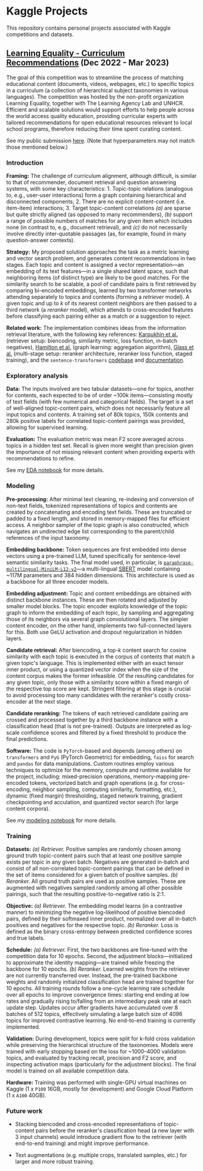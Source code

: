 # Kaggle Projects

This repository contains personal projects associated with Kaggle competitions and datasets.

## [Learning Equality - Curriculum Recommendations](https://www.kaggle.com/competitions/learning-equality-curriculum-recommendations) (Dec 2022 - Mar 2023)

The goal of this competition was to streamline the process of matching educational content (documents, videos, webpages, etc.) to specific topics in a curriculum (a collection of hierarchical subject taxonomies in various languages). The competition was hosted by the non-profit organization Learning Equality, together with The Learning Agency Lab and UNHCR. Efficient and scalable solutions would support efforts to help people across the world access quality education, providing curricular experts with tailored recommendations for open educational resources relevant to local school programs, therefore reducing their time spent curating content.

See my public submission [here](https://www.kaggle.com/federicodevitohalevy/lecr-modeling). (Note that hyperparameters may not match those mentioned below.)

### Introduction

**Framing:** The challenge of curriculum alignment, although difficult, is similar to that of recommender, document retrieval and question answering systems, with some key characteristics: 1. Topic-topic relations (analogous to, e.g., user-user interactions) form a graph containing hierarchical and disconnected components; 2. There are no explicit content-content (i.e. item-item) interactions; 3. Target topic-content correlations *(a)* are sparse but quite strictly aligned (as opposed to many recommenders), *(b)* support a range of possible numbers of matches for any given item which includes none (in contrast to, e.g., document retrieval), and *(c)* do not necessarily involve directly inter-quotable passages (as, for example, found in many question-answer contexts).

**Strategy:** My proposed solution approaches the task as a metric learning and vector search problem, and generates content recommendations in two stages. Each topic and content is assigned a vector representation—an embedding of its text features—in a single shared latent space, such that neighboring items (of distinct type) are likely to be good matches. For the similarity search to be scalable, a pool of candidate pairs is first retrieved by comparing bi-encoded embeddings, learned by two transformer networks attending separately to topics and contents (forming a *retriever* model). A given topic and up to *k* of its nearest content neighbors are then passed to a third network (a *reranker* model), which attends to cross-encoded features before classifying each pairing either as a match or a suggestion to reject.

**Related work:** The implementation combines ideas from the information retrieval literature, with the following key references: [Karpukhin et al.](https://arxiv.org/abs/2004.04906) (retriever setup: biencoding, similarity metric, loss function, in-batch negatives), [Hamilton et al.](https://arxiv.org/abs/1706.02216) (graph learning: aggregation algorithm), [Glass et al.](https://arxiv.org/abs/2207.06300) (multi-stage setup: reranker architecture, reranker loss function, staged training), and the `sentence-transformers` [codebase](https://github.com/UKPLab/sentence-transformers) and [documentation](https://www.sbert.net/).

### Exploratory analysis

**Data:** The inputs involved are two tabular datasets—one for topics, another for contents, each expected to be of order ~100k items—consisting mostly of text fields (with few numerical and categorical fields). The target is a set of well-aligned topic-content pairs, which does not necessarily feature all input topics and contents. A training set of 80k topics, 150k contents and 280k positive labels for correlated topic-content pairings was provided, allowing for supervised learning.

**Evaluation:** The evaluation metric was mean F2 score averaged across topics in a hidden test set. Recall is given more weight than precision given the importance of not missing relevant content when providing experts with recommendations to refine.

See my [EDA notebook](https://github.com/FdVH/kaggle/tree/master/learning-equality-curriculum-recommendations/lecr-exploration.ipynb) for more details.

### Modeling

**Pre-processing:** After minimal text cleaning, re-indexing and conversion of non-text fields, tokenized representations of topics and contents are created by concatenating and encoding text fields. These are truncated or padded to a fixed length, and stored in memory-mapped files for efficient access. A neighbor sampler of the topic graph is also constructed, which navigates an undirected edge list corresponding to the parent/child references of the input taxonomy.

**Embedding backbone:** Token sequences are first embedded into dense vectors using a pre-trained LLM, tuned specifically for sentence-level semantic similarity tasks. The final model used, in particular, is [`paraphrase-multilingual-MiniLM-L12-v2`](https://huggingface.co/sentence-transformers/paraphrase-multilingual-MiniLM-L12-v2)—a multi-lingual [SBERT](https://arxiv.org/abs/1908.10084) model containing ~117M parameters and 384 hidden dimensions. This architecture is used as a backbone for all three encoder models.

**Embedding adjustment:** Topic and content embeddings are obtained with distinct backbone instances. These are then rotated and adjusted by smaller model blocks. The topic encoder exploits knowledge of the topic graph to inform the embedding of each topic, by sampling and aggregating those of its neighbors via several graph convolutional layers. The simpler content encoder, on the other hand, implements two full-connected layers for this. Both use GeLU activation and dropout regularization in hidden layers.

**Candidate retrieval:** After biencoding, a top-*k* content search for cosine similarity with each topic is executed in the corpus of contents that match a given topic's language. This is implemented either with an exact tensor inner product, or using a quantized vector index when the size of the content corpus makes the former infeasible. Of the resulting candidates for any given topic, only those with a similarity score within a fixed margin of the respective top score are kept. Stringent filtering at this stage is crucial to avoid processing too many candidates with the reranker's costly cross-encoder at the next stage.

**Candidate reranking:** The tokens of each retrieved candidate pairing are crossed and processed together by a third backbone instance with a classification head (that is not pre-trained). Outputs are interpreted as log-scale confidence scores and filtered by a fixed threshold to produce the final predictions. 

**Software:** The code is `PyTorch`-based and depends (among others) on `transformers` and `PyG` (PyTorch Geometric) for embedding, `faiss` for search and `pandas` for data manipulations. Custom routines employ various techniques to optimize for the memory, compute and runtime available for the project, including: mixed-precision operations, memory-mapping pre-encoded tokens, vectorized batch and graph operations (e.g. for cross-encoding, neighbor sampling, computing similarity, formatting, etc.), dynamic (fixed margin) thresholding, staged network training, gradient checkpointing and acculation, and quantized vector search (for large content corpora).

See my [modeling notebook](https://github.com/FdVH/kaggle/tree/master/learning-equality-curriculum-recommendations/lecr-modeling.ipynb) for more details.

### Training

**Datasets:** *(a) Retriever.* Positive samples are randomly chosen among ground truth topic-content pairs such that at least one positive sample exists per topic in any given batch. Negatives are generated in-batch and consist of all non-correlated topic-content pairings that can be defined in the set of items considered for a given batch of positive samples. *(b) Reranker.* All ground truth pairs are used as positive samples. These are augmented with negatives sampled randomly among all other possible pairings, such that the resulting positive-to-negative ratio is 2:1. 

**Objective:** *(a) Retriever.* The embedding model learns (in a contrastive manner) to minimizing the negative log-likelihood of positive biencoded pairs, defined by their softmaxed inner product, normalized over all in-batch positives and negatives for the respective topic. *(b) Reranker.* Loss is defined as the binary cross-entropy between predicted confidence scores and true labels.

**Schedule:** *(a) Retriever.* First, the two backbones are fine-tuned with the competition data for 10 epochs. Second, the adjustment blocks—initialized to approximate the identity mapping—are trained while freezing the backbone for 10 epochs. *(b) Reranker.* Learned weights from the retriever are not currently transferred over. Instead, the pre-trained backbone weights and randomly initialized classification head are trained together for 10 epochs.
All training rounds follow a one-cycle learning rate schedule over all epochs to improve convergence times: starting end ending at low rates and gradually rising to/falling from an intermediary peak rate at each update step. Updates occur after gradients have accumulated over 8 batches of 512 topics, effectively simulating a large batch size of 4096 topics for improved contrastive learning. No end-to-end training is currently implemented.

**Validation:** During development, topics were split for k-fold cross validation while preserving the hierarchical structure of the taxonomies. Models were trained with early stopping based on the loss for ~1000–4000 validation topics, and evaluated by tracking recall, precision and F2 score, and inspecting activation maps (particularly for the adjustment blocks). The final model is trained on all available competition data.

**Hardware:** Training was performed with single-GPU virtual machines on Kaggle (1 x `P100` 16GB, mostly for development) and Google Cloud Platform (1 x `A100` 40GB).

### Future work

- Stacking biencoded and cross-encoded representations of topic-content pairs before the reranker's classification head (a new layer with 3 input channels) would introduce gradient flow to the retriever (with end-to-end training) and might improve performance.

- Text augmentations (e.g. multiple crops, translated samples, etc.) for larger and more robust training.